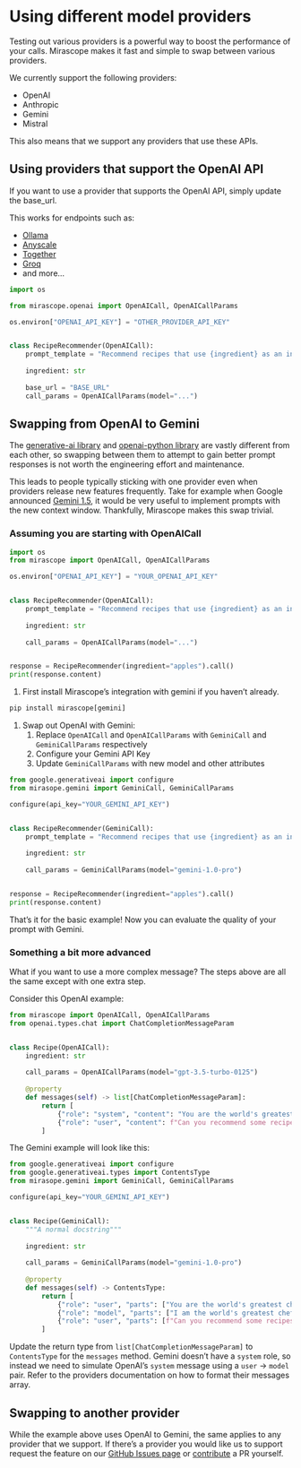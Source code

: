 # Using different model providers

Testing out various providers is a powerful way to boost the performance of your calls. Mirascope makes it fast and simple to swap between various providers.

We currently support the following providers:

- OpenAI
- Anthropic
- Gemini
- Mistral

This also means that we support any providers that use these APIs.

## Using providers that support the OpenAI API

If you want to use a provider that supports the OpenAI API, simply update the base_url.

This works for endpoints such as:

- [Ollama](https://ollama.com/)
- [Anyscale](https://www.anyscale.com/)
- [Together](https://www.together.ai/)
- [Groq](https://groq.com/)
- and more…

```python
import os

from mirascope.openai import OpenAICall, OpenAICallParams

os.environ["OPENAI_API_KEY"] = "OTHER_PROVIDER_API_KEY"


class RecipeRecommender(OpenAICall):
    prompt_template = "Recommend recipes that use {ingredient} as an ingredient"
    
    ingredient: str
    
    base_url = "BASE_URL"
    call_params = OpenAICallParams(model="...")
```

## Swapping from OpenAI to Gemini

The [generative-ai library](https://github.com/GoogleCloudPlatform/generative-ai?tab=readme-ov-file) and [openai-python library](https://github.com/openai/openai-python) are vastly different from each other, so swapping between them to attempt to gain better prompt responses is not worth the engineering effort and maintenance. 

This leads to people typically sticking with one provider even when providers release new features frequently. Take for example when Google announced [Gemini 1.5](https://blog.google/technology/ai/google-gemini-next-generation-model-february-2024/#gemini-15), it would be very useful to implement prompts with the new context window. Thankfully, Mirascope makes this swap trivial.

### Assuming you are starting with OpenAICall

```python
import os
from mirascope import OpenAICall, OpenAICallParams

os.environ["OPENAI_API_KEY"] = "YOUR_OPENAI_API_KEY"


class RecipeRecommender(OpenAICall):
    prompt_template = "Recommend recipes that use {ingredient} as an ingredient"
    
    ingredient: str
    
    call_params = OpenAICallParams(model="...")


response = RecipeRecommender(ingredient="apples").call()
print(response.content)
```

1. First install Mirascope’s integration with gemini if you haven’t already.

```python
pip install mirascope[gemini]
```

1. Swap out OpenAI with Gemini:
    1. Replace `OpenAICall` and `OpenAICallParams` with `GeminiCall` and `GeminiCallParams` respectively 
    2. Configure your Gemini API Key
    3. Update `GeminiCallParams` with new model and other attributes

```python
from google.generativeai import configure
from mirasope.gemini import GeminiCall, GeminiCallParams

configure(api_key="YOUR_GEMINI_API_KEY")


class RecipeRecommender(GeminiCall):
    prompt_template = "Recommend recipes that use {ingredient} as an ingredient"
    
    ingredient: str
    
    call_params = GeminiCallParams(model="gemini-1.0-pro")


response = RecipeRecommender(ingredient="apples").call()
print(response.content)
```

That’s it for the basic example! Now you can evaluate the quality of your prompt with Gemini.

### Something a bit more advanced

What if you want to use a more complex message? The steps above are all the same except with one extra step.

Consider this OpenAI example:

```python
from mirascope import OpenAICall, OpenAICallParams
from openai.types.chat import ChatCompletionMessageParam


class Recipe(OpenAICall):
    ingredient: str
    
    call_params = OpenAICallParams(model="gpt-3.5-turbo-0125")
    
    @property
    def messages(self) -> list[ChatCompletionMessageParam]:
        return [
            {"role": "system", "content": "You are the world's greatest chef."},
            {"role": "user", "content": f"Can you recommend some recipes that use {self.ingredient} as an ingredient?"},
        ]
```

The Gemini example will look like this:

```python
from google.generativeai import configure
from google.generativeai.types import ContentsType
from mirasope.gemini import GeminiCall, GeminiCallParams

configure(api_key="YOUR_GEMINI_API_KEY")


class Recipe(GeminiCall):
    """A normal docstring"""
    
    ingredient: str
    
    call_params = GeminiCallParams(model="gemini-1.0-pro")
    
    @property
    def messages(self) -> ContentsType:
        return [
            {"role": "user", "parts": ["You are the world's greatest chef."]},
            {"role": "model", "parts": ["I am the world's greatest chef."]},
            {"role": "user", "parts": [f"Can you recommend some recipes that use {self.ingredient} as an ingredient?"]},
        ]
```

Update the return type from `list[ChatCompletionMessageParam]` to `ContentsType` for the `messages` method. Gemini doesn’t have a `system` role, so instead we need to simulate OpenAI’s `system` message using a `user` → `model` pair. Refer to the providers documentation on how to format their messages array.

## Swapping to another provider

While the example above uses OpenAI to Gemini, the same applies to any provider that we support. If there’s a provider you would like us to support request the feature on our [GitHub Issues page](https://github.com/Mirascope/mirascope/issues) or [contribute](../CONTRIBUTING.md) a PR yourself.
